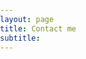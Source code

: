 ```yaml
---
layout: page
title: Contact me
subtitle:
---
```


<!DOCTYPE html>
<html lang="en">
<head>
    <meta charset="UTF-8">
    <meta name="viewport" content="width=device-width, initial-scale=1.0">
    <title>Contact Me</title>
    <style>
        body, html {
            margin: 0;
            padding: 0;
            font-family: Arial, sans-serif;
            box-sizing: border-box;
        }

        .container {
            width: 100%;
            max-width: 600px;
            margin: 0 auto;
            padding: 20px;
        }

        h1 {
            text-align: center;
            color: #333;
        }

        form {
            display: flex;
            flex-direction: column;
        }

        label {
            margin-bottom: 5px;
            font-weight: bold;
            color: #333;
        }

        input, textarea {
            margin-bottom: 15px;
            padding: 10px;
            font-size: 16px;
            border: 1px solid #ccc;
            border-radius: 5px;
            width: 100%;
        }

        input[type="text"], textarea {
            width: 100%;
        }

        textarea {
            height: 150px;
            resize: vertical;
        }

        button {
            padding: 10px 20px;
            font-size: 16px;
            color: white;
            background-color: green;
            border: none;
            border-radius: 5px;
            cursor: pointer;
            align-self: center;
        }

        button:hover {
            background-color: darkgreen;
        }

        @media (max-width: 600px) {
            .container {
                padding: 10px;
            }

            button {
                width: 100%;
            }
        }
    </style>

</head>
<body>
    <div class="container">
        <h1>Contact Me</h1>
        <form action="https://formspree.io/f/xrbzqyzl" method="POST">
            <label for="title">Title</label>
            <input type="text" id="title" name="title" required>
            <label for="message">Message</label>
            <textarea id="message" name="message" required></textarea>
            <label> Attachment if any:<input type="file" name="upload">
            </label>
            <input type="hidden" name="_replyto" value="phyuhninhtway@gmail.com">
            <input type="hidden" name="_subject" value="New Contact Form Submission">
            <button type="submit">Send</button>
        </form>
    </div>
</body>
</html>
